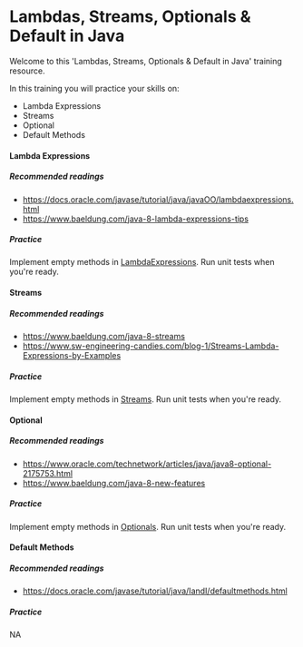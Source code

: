 # Lambdas, Streams, Optionals & Default in Java

Welcome to this 'Lambdas, Streams, Optionals & Default in Java' training resource.

In this training you will practice your skills on:
* Lambda Expressions
* Streams
* Optional
* Default Methods


#### Lambda Expressions

##### Recommended readings
* https://docs.oracle.com/javase/tutorial/java/javaOO/lambdaexpressions.html
* https://www.baeldung.com/java-8-lambda-expressions-tips

##### Practice
Implement empty methods in [LambdaExpressions](src/main/java/com/exercises/java8/LambdaExpressions.java).
Run unit tests when you're ready.


#### Streams

##### Recommended readings
* https://www.baeldung.com/java-8-streams
* https://www.sw-engineering-candies.com/blog-1/Streams-Lambda-Expressions-by-Examples

##### Practice
Implement empty methods in [Streams](src/main/java/com/exercises/java8/Streams.java).
Run unit tests when you're ready.


#### Optional

##### Recommended readings
* https://www.oracle.com/technetwork/articles/java/java8-optional-2175753.html
* https://www.baeldung.com/java-8-new-features
 
##### Practice

Implement empty methods in [Optionals](src/main/java/com/exercises/java8/Optionals.java).
Run unit tests when you're ready.

#### Default Methods

##### Recommended readings
* https://docs.oracle.com/javase/tutorial/java/IandI/defaultmethods.html

##### Practice
NA

